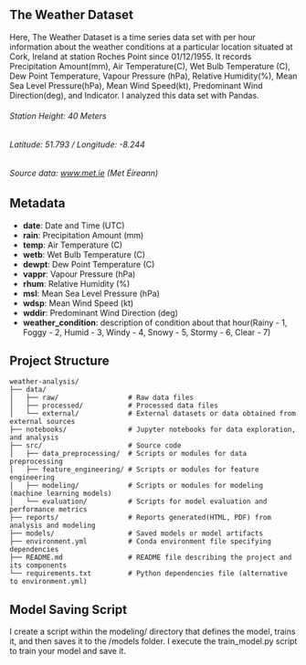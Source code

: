 ## The Weather Dataset

Here, The Weather Dataset is a time series data set with per hour information about the weather conditions at a particular location situated at Cork, Ireland at station Roches Point since 01/12/1955. It records Precipitation Amount(mm), Air Temperature(C), Wet Bulb Temperature (C), Dew Point Temperature, Vapour Pressure (hPa), Relative Humidity(%), Mean Sea Level Pressure(hPa), Mean Wind Speed(kt), Predominant Wind Direction(deg), and Indicator. I analyzed this data set with Pandas. 
###### Station Height: 40 Meters	
###### Latitude: 51.793 / Longitude: -8.244
###### Source data: www.met.ie (Met Éireann)

## Metadata

- **date**: Date and Time (UTC)
- **rain**: Precipitation Amount (mm)
- **temp**: Air Temperature (C)
- **wetb**: Wet Bulb Temperature (C)
- **dewpt**: Dew Point Temperature (C)
- **vappr**: Vapour Pressure (hPa)
- **rhum**: Relative Humidity (%)
- **msl**: Mean Sea Level Pressure (hPa)
- **wdsp**: Mean Wind Speed (kt)
- **wddir**: Predominant Wind Direction (deg)
- **weather_condition**: description of condition about that hour(Rainy - 1, Foggy - 2, Humid - 3, Windy - 4, Snowy - 5, Stormy - 6, Clear - 7)

## Project Structure

```
weather-analysis/
├── data/
│   ├── raw/                 # Raw data files
│   ├── processed/           # Processed data files
│   └── external/            # External datasets or data obtained from external sources
├── notebooks/               # Jupyter notebooks for data exploration, and analysis
├── src/                     # Source code
│   ├── data_preprocessing/  # Scripts or modules for data preprocessing
│   ├── feature_engineering/ # Scripts or modules for feature engineering
│   ├── modeling/            # Scripts or modules for modeling (machine learning models)
│   └── evaluation/          # Scripts for model evaluation and performance metrics
├── reports/                 # Reports generated(HTML, PDF) from analysis and modeling
├── models/                  # Saved models or model artifacts
├── environment.yml          # Conda environment file specifying dependencies
├── README.md                # README file describing the project and its components
└── requirements.txt         # Python dependencies file (alternative to environment.yml)
```

## Model Saving Script

I create a script within the modeling/ directory that defines the model, trains it, and then saves it to the /models folder. I execute the train_model.py script to train your model and save it. 
